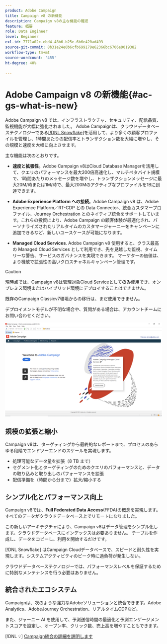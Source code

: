 ```yaml
---
product: Adobe Campaign
title: Campaign v8 の新機能
description: Campaign v8の主な機能の確認
feature: 概要
role: Data Engineer
level: Beginner
exl-id: 7771a02c-ebd4-48b6-b25e-6b6e420ad493
source-git-commit: 8b31e24e0b6cfb699179e62366bc6706e9019382
workflow-type: tm+mt
source-wordcount: '455'
ht-degree: 40%

---
```


# Adobe Campaign v8 の新機能{#ac-gs-what-is-new}

Adobe Campaign v8 では、インフラストラクチャ、セキュリティ、配信品質、監視機能が大幅に強化されました。 Adobe Campaignは、クラウドデータベーステクノロジーである[[!DNL Snowflake]](https://www.snowflake.com/)を活用して、より多くの顧客プロファイルを管理し、1時間あたりの配信率とトランザクション数を大幅に増やし、その規模と速度を大幅に向上させます。

主な機能は次のとおりです。

* **速度と拡張性**。Adobe Campaign v8はCloud Database Managerを活用して、クエリのパフォーマンスを最大200倍高速化し、マルチペタバイト規模で、1時間あたりのメッセージ数を増やし、トランザクションメッセージに最大20M/時または1M/時で、最大200Mのアクティブなプロファイルを1Bに到達できます。

* **Adobe Experience Platform への接続**。Adobe Campaign v8 は、Adobe Experience Platform／RT-CDP との Data Connector、統合カスタマープロファイル、Journey Orchestration とのネイティブ統合をサポートしています。これらの投資により、Adobe Campaign の顧客体験が最適化され、パーソナライズされたリアルタイムのカスタマージャーニーをキャンペーンに追加できるなど、新しいユースケースが可能になります。

* **Managed Cloud Services**. Adobe Campaign v8 使用すると、クラス最高の Managed Cloud Services として利用でき、先を見越した監視、タイムリーな警告、サービスのガバナンスを実現できます。 マーケターの価値は、より機敏で拡張性の高いクロスチャネルキャンペーン管理です。

>[!CAUTION]
>
>現時点では、Campaign v8は管理対象Cloud Serviceとして&#x200B;**のみ**&#x200B;使用でき、オンプレミス環境またはハイブリッド環境にデプロイすることはできません。
>
>既存のCampaign Classicv7環境からの移行は、まだ使用できません。
>
>デプロイメントモデルが不明な場合や、質問がある場合は、アカウントチームにお問い合わせください。

![](assets/home-page.png)

## 規模の拡張と縮小

Campaign v8は、ターゲティングから最終的なレポートまで、プロセスのあらゆる段階でエンドツーエンドのスケールを実現します。

* 処理可能なデータ量を拡張（8 TB まで）
* セグメント化とターゲティングのためのクエリのパフォーマンスと、データの取り込みと取り出しのパフォーマンスを拡張
* 配信準備を（時間から分まで）拡大/縮小する

## シンプル化とパフォーマンス向上

Campaign v8では、**Full Federated Data Access**(FFDA)の概念を実現します。すべてのデータがクラウドデータベース上でリモートになりました。

この新しいアーキテクチャにより、Campaign v8はデータ管理をシンプル化します。クラウドデータベースにインデックスは必要ありません。 テーブルを作成し、データをコピーし、利用を開始するだけです。

[!DNL Snowflake] はCampaign Cloudデータベースで、スピードと耐久性を実現します。システムアクティビティのピーク時に過負荷が発生しない。

クラウドデータベーステクノロジーでは、パフォーマンスレベルを保証するために特別なメンテナンスを行う必要はありません。

## 統合されたエコシステム

Campaignは、次のような強力なAdobeソリューションと統合できます。Adobe Analytics、AdobeJourney Orchestration、リアルタイムCDPなど。

また、ジャーニー AI を使用して、予測送信時間の最適化と予測エンゲージメントスコアを設定し、オープン率、クリック数、売上高を増やすこともできます。

[!DNL :bulb:] [Campaign統合の詳細を説明します](../connect/integration.md)

